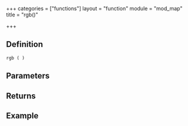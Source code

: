 +++
categories = ["functions"]
layout = "function"
module = "mod_map"
title = "rgb()"

+++

## Definition

    rgb ( )

## Parameters

## Returns

## Example
